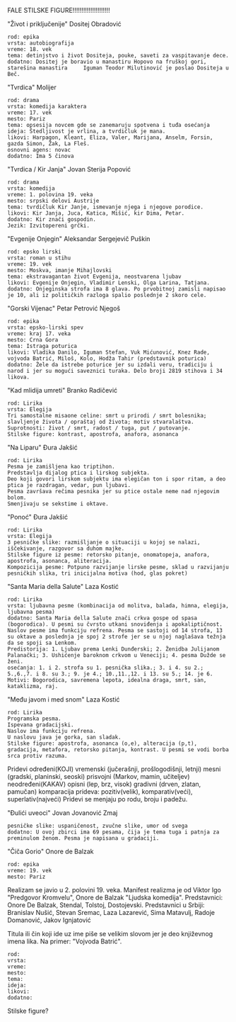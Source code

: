 FALE STILSKE FIGURE!!!!!!!!!!!!!!!!!!!!!

"Život i priključenije" Dositej Obradović

	rod: epika
	vrsta: autobiografija
	vreme: 18. vek
	tema: detinjstvo i život Dositeja, pouke, saveti za vaspitavanje dece.
	dodatno: Dositej je boravio u manastiru Hopovo na fruškoj gori, starešina manastira 	Iguman Teodor Milutinović je poslao Dositeja u Beč.
	
"Tvrdica" Molijer

	rod: drama
	vrsta: komedija karaktera
	vreme: 17. vek
	mesto: Pariz
	tema: opsesija novcem gde se zanemaruju spotvena i tuđa osećanja
	ideja: Štedljivost je vrlina, a tvrdičluk je mana.
	likovi: Harpagon, Kleant, Eliza, Valer, Marijana, Anselm, Forsin, gazda Simon, Žak, La Fleš.
	osnovni agens: novac
	dodatno: Ima 5 činova

"Tvrdica / Kir Janja" Jovan Sterija Popović

	rod: drama
	vrsta: komedija
	vreme: 1. polovina 19. veka
	mesto: srpski delovi Austrije
	tema: tvrdičluk Kir Janje, ismevanje njega i njegove porodice.
	likovi: Kir Janja, Juca, Katica, Mišić, kir Dima, Petar.
	dodatno: Kir znači gospodin. 
	Jezik: Izvitopereni grčki.

"Evgenije Onjegin" Aleksandar Sergejevič Puškin

	rod: epsko lirski
	vrsta: roman u stihu
	vreme: 19. vek
	mesto: Moskva, imanje Mihajlovski
	tema: ekstravagantan život Evgenija, neostvarena ljubav
	likovi: Evgenije Onjegin, Vladimir Lenski, Olga Larina, Tatjana.
	dodatno: Onjeginska strofa ima 8 glava. Po prvobitnoj zamisli napisao je 10, ali iz političkih razloga spalio poslednje 2 skoro cele.

"Gorski Vijenac" Petar Petrović Njegoš

	rod: epika
	vrsta: epsko-lirski spev
	vreme: kraj 17. veka
	mesto: Crna Gora
	tema: Istraga poturica
	likovi: Vladika Danilo, Iguman Stefan, Vuk Mićunović, Knez Rade, vojvoda Batrić, Miloš, Kolo, Hodža Tahir (predstavnik poturica)
	dodatno: Žele da istrebe poturice jer su izdali veru, tradiciju i narod i jer su mogući saveznici turaka. Delo broji 2819 stihova i 34 likova.

"Kad mlidija umreti" Branko Radičević

	rod: Lirika
	vrsta: Elegija
	Tri samostalne misaone celine: smrt u prirodi / smrt bolesnika; slavljenje života / opraštaj od života; motiv stvaralaštva.
	Suprotnosti: život / smrt, radost / tuga, put / putovanje.
	Stilske figure: kontrast, apostrofa, anafora, asonanca

"Na Liparu" Đura Jakšić

	rod: Lirika
	Pesma je zamišljena kao triptihon. 
	Predstavlja dijalog ptica i lirskog subjekta. 
	Deo koji govori lirskom subjektu ima elegičan ton i spor ritam, a deo ptica je razdragan, vedar, pun ljubavi. 
	Pesma završava rečima pesnika jer su ptice ostale neme nad njegovim bolom. 
	Smenjivaju se sekstime i oktave.

"Ponoć" Đura Jakšić

	rod: Lirika
	vrsta: Elegija
	3 pesničke slike: razmišljanje o situaciji u kojoj se nalazi, iščekivanje, razgovor sa duhom majke.
	Stilske figure iz pesme: retorsko pitanje, onomatopeja, anafora, apostrofa, asonanca, aliteracija.
	Kompozicija pesme: Potpuno razvijanje lirske pesme, sklad u razvijanju pesničkih slika, tri inicijalna motiva (hod, glas pokret)

"Santa Maria della Salute" Laza Kostić

	rod: Lirika
	vrsta: ljubavna pesme (kombinacija od molitva, balada, himna, elegija, ljubavna pesma)
	dodatno: Santa Maria della Salute znači crkva gospe od spasa (bogorodica). U pesmi su čvrsto utkani snoviđenja i apokaliptičnost. Naslov pesme ima funkciju refrena. Pesma se sastoji od 14 strofa, 13 su oktave a poslednja je spoj 2 strofe jer se u njoj naglašava težnja da se spoji sa Lenkom.
	Predistorija: 1. Ljubav prema Lenki Dunđerski; 2. Ženidba Julijanom Palanački; 3. Ushićenje baroknom crkvom u Veneciji; 4. pesma Dužde se ženi.
	osećanja: 1. i 2. strofa su 1. pesnička slika.; 3. i 4. su 2.; 5.,6.,7. i 8. su 3.; 9. je 4.; 10.,11.,12. i 13. su 5.; 14. je 6.
	Motivi: Bogorodica, savremena lepota, idealna draga, smrt, san, kataklizma, raj.

"Među javom i med snom" Laza Kostić

	rod: Lirika
	Programska pesma. 
	Ispevana gradacijski. 
	Naslov ima funkciju refrena. 
	U naslovu java je gorka, san sladak.
	Stilske figure: apostrofa, asonanca (o,e), alteracija (p,t), gradacija, metafora, retorsko pitanja, kontrast. U pesmi se vodi borba srca protiv razuma.



Pridevi
	određeni(KOJI)
		vremenski (jučerašnji, prošlogodišnji, letnji)
		mesni (gradski, planinski, seoski)
		prisvojni (Markov, mamin, učiteljev)
	neodređeni(KAKAV)
		opisni (lep, brz, visok)
		gradivni (drven, zlatan, pamučan)
komparacija prideva: pozitiv(velik), komparativ(veći), superlativ(najveći)
Pridevi se menjaju po rodu, broju i padežu.


"Đulići uveoci" Jovan Jovanović Zmaj

	pesničke slike: uspaničenost, zvučne slike, umor od svega
	dodatno: U ovoj zbirci ima 69 pesama, čija je tema tuga i patnja za preminulom ženom. Pesma je napisana u gradaciji.

"Čiča Gorio" Onore de Balzak

	rod: epika
	vreme: 19. vek
	mesto: Pariz


Realizam se javio u 2. polovini 19. veka.
Manifest realizma je od Viktor Igo "Predgovor Kromvelu", Onore de Balzak "Ljudska komedija".
Predstavnici: Onore De Balzak, Stendal, Tolstoj, Dostojevski.
Predstavnici u Srbiji: Branislav Nušić, Stevan Sremac, Laza Lazarević, Sima Matavulj, Radoje Domanović, Jakov Ignjatović

	
Titula ili čin koji ide uz ime piše se velikim slovom jer je deo književnog imena lika. Na primer: "Vojvoda Batrić".





	rod: 
	vrsta: 
	vreme: 
	mesto: 
	tema: 
	ideja: 
	likovi: 
	dodatno: 
	
	
	
Stilske figure?